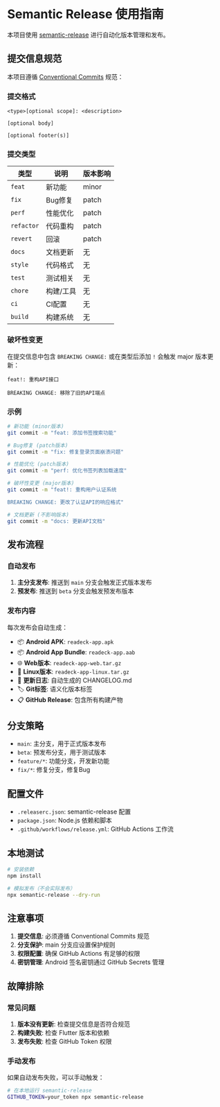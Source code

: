 # Semantic Release 使用指南

本项目使用 [semantic-release](https://semantic-release.gitbook.io/) 进行自动化版本管理和发布。

## 提交信息规范

本项目遵循 [Conventional Commits](https://www.conventionalcommits.org/) 规范：

### 提交格式

```
<type>[optional scope]: <description>

[optional body]

[optional footer(s)]
```

### 提交类型

| 类型 | 说明 | 版本影响 |
|------|------|----------|
| `feat` | 新功能 | minor |
| `fix` | Bug修复 | patch |
| `perf` | 性能优化 | patch |
| `refactor` | 代码重构 | patch |
| `revert` | 回滚 | patch |
| `docs` | 文档更新 | 无 |
| `style` | 代码格式 | 无 |
| `test` | 测试相关 | 无 |
| `chore` | 构建/工具 | 无 |
| `ci` | CI配置 | 无 |
| `build` | 构建系统 | 无 |

### 破坏性变更

在提交信息中包含 `BREAKING CHANGE:` 或在类型后添加 `!` 会触发 major 版本更新：

```
feat!: 重构API接口

BREAKING CHANGE: 移除了旧的API端点
```

### 示例

```bash
# 新功能 (minor版本)
git commit -m "feat: 添加书签搜索功能"

# Bug修复 (patch版本)
git commit -m "fix: 修复登录页面崩溃问题"

# 性能优化 (patch版本)
git commit -m "perf: 优化书签列表加载速度"

# 破坏性变更 (major版本)
git commit -m "feat!: 重构用户认证系统

BREAKING CHANGE: 更改了认证API的响应格式"

# 文档更新 (不影响版本)
git commit -m "docs: 更新API文档"
```

## 发布流程

### 自动发布

1. **主分支发布**: 推送到 `main` 分支会触发正式版本发布
2. **预发布**: 推送到 `beta` 分支会触发预发布版本

### 发布内容

每次发布会自动生成：

- 📦 **Android APK**: `readeck-app.apk`
- 📦 **Android App Bundle**: `readeck-app.aab`
- 🌐 **Web版本**: `readeck-app-web.tar.gz`
- 🐧 **Linux版本**: `readeck-app-linux.tar.gz`
- 📝 **更新日志**: 自动生成的 CHANGELOG.md
- 🏷️ **Git标签**: 语义化版本标签
- 📋 **GitHub Release**: 包含所有构建产物

## 分支策略

- `main`: 主分支，用于正式版本发布
- `beta`: 预发布分支，用于测试版本
- `feature/*`: 功能分支，开发新功能
- `fix/*`: 修复分支，修复Bug

## 配置文件

- `.releaserc.json`: semantic-release 配置
- `package.json`: Node.js 依赖和脚本
- `.github/workflows/release.yml`: GitHub Actions 工作流

## 本地测试

```bash
# 安装依赖
npm install

# 模拟发布（不会实际发布）
npx semantic-release --dry-run
```

## 注意事项

1. **提交信息**: 必须遵循 Conventional Commits 规范
2. **分支保护**: main 分支应设置保护规则
3. **权限配置**: 确保 GitHub Actions 有足够的权限
4. **密钥管理**: Android 签名密钥通过 GitHub Secrets 管理

## 故障排除

### 常见问题

1. **版本没有更新**: 检查提交信息是否符合规范
2. **构建失败**: 检查 Flutter 版本和依赖
3. **发布失败**: 检查 GitHub Token 权限

### 手动发布

如果自动发布失败，可以手动触发：

```bash
# 在本地运行 semantic-release
GITHUB_TOKEN=your_token npx semantic-release
```